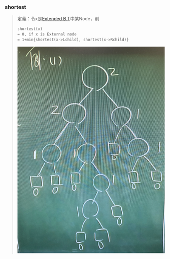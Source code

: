 ### shortest 
>定義：令x是[Extended B.T](#Extended%20Binary%20Tree)中某Node，則
>```txt
>shortest(x)
>= 0, if x is External node
>= 1+min{shortest(x->Lchild), shortest(x->Rchild)}
>```
>![200](../img/截圖%202022-10-17%20下午6.25.17.jpg)